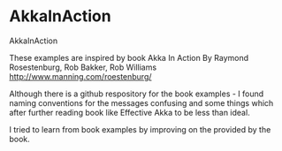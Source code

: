 # AkkaInAction
AkkaInAction

These examples are inspired by book Akka In Action By Raymond Rosestenburg, Rob Bakker, Rob Williams
http://www.manning.com/roestenburg/

Although there is a github respository for the book examples - I found naming conventions for the messages
confusing and some things which after further reading book like Effective Akka to be less than ideal.

I tried to learn from book examples by improving on the provided by the book.
